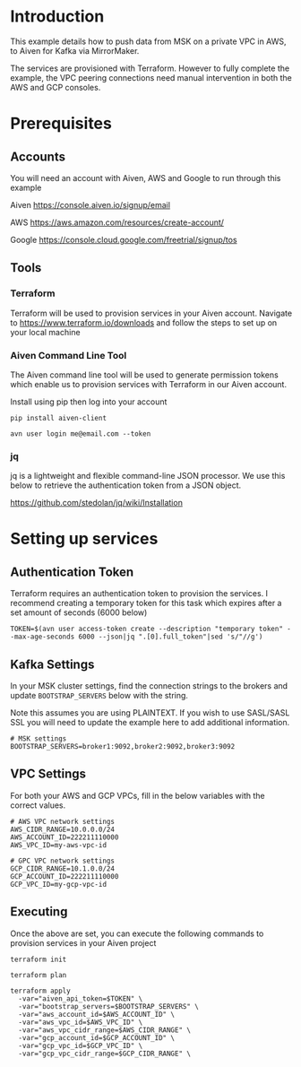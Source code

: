 # Introduction

This example details how to push data from MSK on a private VPC in AWS, to Aiven for Kafka via MirrorMaker. 

The services are provisioned with Terraform. However to fully complete the example, the VPC peering connections need manual intervention in both the AWS and GCP consoles. 

# Prerequisites 

## Accounts

You will need an account with Aiven, AWS and Google to run through this example

Aiven https://console.aiven.io/signup/email

AWS https://aws.amazon.com/resources/create-account/

Google https://console.cloud.google.com/freetrial/signup/tos

## Tools

### Terraform

Terraform will be used to provision services in your Aiven account. Navigate to https://www.terraform.io/downloads and follow the steps to set up on your local machine

### Aiven Command Line Tool

The Aiven command line tool will be used to generate permission tokens which enable us to provision services with Terraform in our Aiven account. 

Install using pip then log into your account
```
pip install aiven-client
```

```
avn user login me@email.com --token
```

### jq
jq is a lightweight and flexible command-line JSON processor. We use this below to retrieve the authentication token from a JSON object. 

https://github.com/stedolan/jq/wiki/Installation

# Setting up services

## Authentication Token

Terraform requires an authentication token to provision the services. I recommend creating a temporary token for this task which expires after a set amount of seconds (6000 below)

```
TOKEN=$(avn user access-token create --description "temporary token" --max-age-seconds 6000 --json|jq ".[0].full_token"|sed 's/"//g')
```

## Kafka Settings

In your MSK cluster settings, find the connection strings to the brokers and update `BOOTSTRAP_SERVERS` below with the string. 

Note this assumes you are using PLAINTEXT. If you wish to use SASL/SASL SSL you will need to update the example here to add additional information. 

```
# MSK settings
BOOTSTRAP_SERVERS=broker1:9092,broker2:9092,broker3:9092
```

## VPC Settings

For both your AWS and GCP VPCs, fill in the below variables with the correct values.

```
# AWS VPC network settings
AWS_CIDR_RANGE=10.0.0.0/24
AWS_ACCOUNT_ID=222211110000
AWS_VPC_ID=my-aws-vpc-id

# GPC VPC network settings
GCP_CIDR_RANGE=10.1.0.0/24
GCP_ACCOUNT_ID=222211110000
GCP_VPC_ID=my-gcp-vpc-id
```

## Executing 
Once the above are set, you can execute the following commands to provision services in your Aiven project

```
terraform init

terraform plan

terraform apply 
  -var="aiven_api_token=$TOKEN" \
  -var="bootstrap_servers=$BOOTSTRAP_SERVERS" \
  -var="aws_account_id=$AWS_ACCOUNT_ID" \
  -var="aws_vpc_id=$AWS_VPC_ID" \
  -var="aws_vpc_cidr_range=$AWS_CIDR_RANGE" \
  -var="gcp_account_id=$GCP_ACCOUNT_ID" \
  -var="gcp_vpc_id=$GCP_VPC_ID" \
  -var="gcp_vpc_cidr_range=$GCP_CIDR_RANGE" \  

```